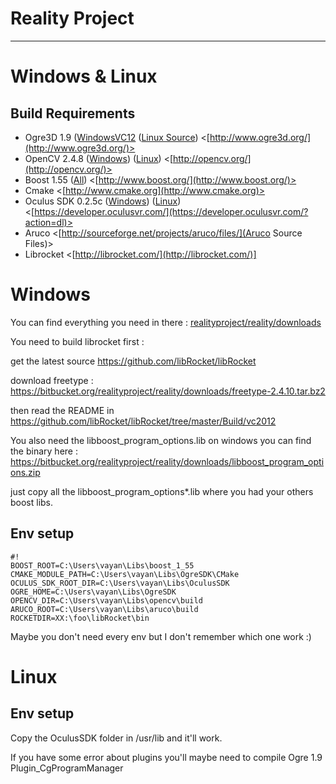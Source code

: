 # Reality Project

- - -

# Windows & Linux

## Build Requirements

* Ogre3D 1.9 ([WindowsVC12](https://bitbucket.org/realityproject/reality/downloads/OgreSDK_vc12_v1-9-0.zip) ([Linux Source](https://bitbucket.org/realityproject/reality/downloads/sinbad-ogre-dd30349ea667.zipogre-1.9-source.zipogre-source-1.9.tar.gz))   <[http://www.ogre3d.org/](http://www.ogre3d.org/)>
* OpenCV 2.4.8 ([Windows](https://bitbucket.org/realityproject/reality/downloads/opencv-2.4.8.exe)) ([Linux](https://bitbucket.org/realityproject/reality/downloads/opencv-linux-2.4.8.zip))  <[http://opencv.org/](http://opencv.org/)>
* Boost 1.55 ([All](https://bitbucket.org/realityproject/reality/downloads/boost_1_55.zip))  <[http://www.boost.org/](http://www.boost.org/)>
* Cmake  <[http://www.cmake.org](http://www.cmake.org)>
* Oculus SDK 0.2.5c ([Windows](https://bitbucket.org/realityproject/reality/downloads/ovr_sdk_win_0.2.5c.zip)) ([Linux](https://bitbucket.org/realityproject/reality/downloads/ovr_sdk_linux_0.2.5c.tar.gz))  <[https://developer.oculusvr.com/](https://developer.oculusvr.com/?action=dl)>
* Aruco <[http://sourceforge.net/projects/aruco/files/](Aruco Source Files)>
* Librocket <[http://librocket.com/](http://librocket.com/)]

# Windows

You can find everything you need in there : [realityproject/reality/downloads](https://bitbucket.org/realityproject/reality/downloads)

You need to build librocket first : 

get the latest source https://github.com/libRocket/libRocket 

download freetype : https://bitbucket.org/realityproject/reality/downloads/freetype-2.4.10.tar.bz2

then read the README in https://github.com/libRocket/libRocket/tree/master/Build/vc2012 

You also need the libboost_program_options.lib on windows you can find the binary here :  https://bitbucket.org/realityproject/reality/downloads/libboost_program_options.zip

just copy all the libboost_program_options*.lib where you had your others boost libs.

## Env setup

```
#!
BOOST_ROOT=C:\Users\vayan\Libs\boost_1_55
CMAKE_MODULE_PATH=C:\Users\vayan\Libs\OgreSDK\CMake
OCULUS_SDK_ROOT_DIR=C:\Users\vayan\Libs\OculusSDK
OGRE_HOME=C:\Users\vayan\Libs\OgreSDK
OPENCV_DIR=C:\Users\vayan\Libs\opencv\build
ARUCO_ROOT=C:\Users\vayan\Libs\aruco\build
ROCKETDIR=XX:\foo\libRocket\bin
```



Maybe you don't need every env but I don't remember which one work :)



# Linux

## Env setup

Copy the OculusSDK folder in /usr/lib and it'll work.

If you have some error about plugins you'll maybe need to compile Ogre 1.9 Plugin_CgProgramManager
